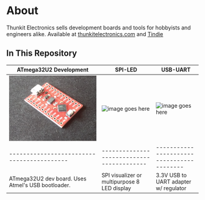 # About #

Thunkit Electronics sells development boards and tools for hobbyists and engineers alike. Available at [thunkitelectronics.com](https://thunkitelectronics.com) and [Tindie](https://www.tindie.com/store/cmccaskey)

## In This Repository ##
| ATmega32U2 Development | SPI-LED | USB-UART |
| ------------------------------------------ | ----------------------------------------- | ----------------------------------------- |
| ![image goes here](ATMEGA32U2-DEV/IMAGES/32U2-DEV_1.png) | ![image goes here](SPI-LED/IMAGES/32U2-DEV_2.png) | ![image goes here](USB-UART/IMAGES/32U2-DEV_2.png) |
| ------------------------------------------ | ----------------------------------------- | ----------------------------------------- |
| ATmega32U2 dev board. Uses Atmel's USB bootloader. | SPI visualizer or multipurpose 8 LED display | 3.3V USB to UART adapter w/ regulator |
